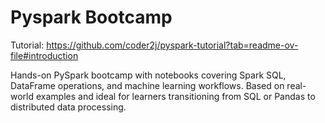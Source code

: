 # Pyspark Bootcamp


Tutorial:
https://github.com/coder2j/pyspark-tutorial?tab=readme-ov-file#introduction


Hands-on PySpark bootcamp with notebooks covering Spark SQL, DataFrame operations, and machine learning workflows. Based on real-world examples and ideal for learners transitioning from SQL or Pandas to distributed data processing.
